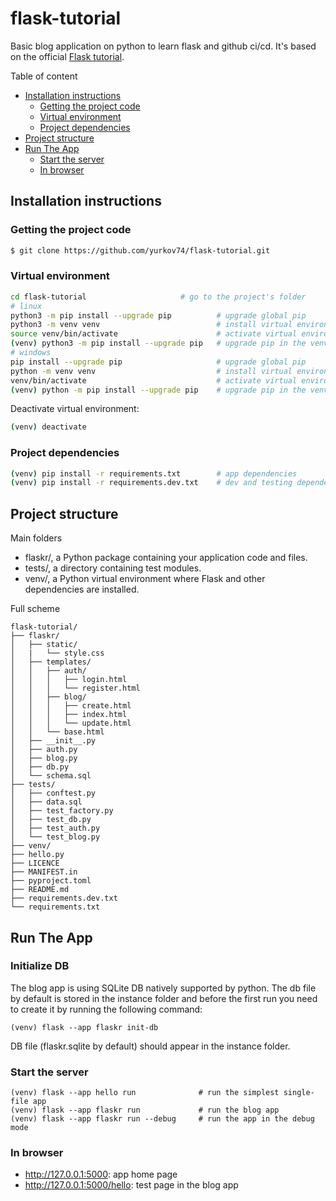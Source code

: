 # flask-tutorial

Basic blog application on python to learn flask and github ci/cd. It's based on the official [Flask tutorial](https://flask.palletsprojects.com/en/3.0.x/tutorial/).

Table of content
- [Installation instructions](#installation-instructions)
  - [Getting the project code](#getting-the-project-code)
  - [Virtual environment](#virtual-environment)
  - [Project dependencies](#project-dependencies)
- [Project structure](#project-structure)
- [Run The App](#run-the-app)
  - [Start the server](#start-the-server)
  - [In browser](#in-browser)

## Installation instructions

### Getting the project code

```sh
$ git clone https://github.com/yurkov74/flask-tutorial.git
```

### Virtual environment

```sh
cd flask-tutorial                     # go to the project's folder
# linux
python3 -m pip install --upgrade pip          # upgrade global pip
python3 -m venv venv                          # install virtual environment
source venv/bin/activate                      # activate virtual environment
(venv) python3 -m pip install --upgrade pip   # upgrade pip in the venv
# windows
pip install --upgrade pip                     # upgrade global pip
python -m venv venv                           # install virtual environment
venv/bin/activate                             # activate virtual environment
(venv) python -m pip install --upgrade pip    # upgrade pip in the venv
```

Deactivate virtual environment:
```sh
(venv) deactivate
```

### Project dependencies
```sh
(venv) pip install -r requirements.txt        # app dependencies
(venv) pip install -r requirements.dev.txt    # dev and testing dependencies
```

## Project structure

Main folders
- flaskr/, a Python package containing your application code and files.
- tests/, a directory containing test modules.
- venv/, a Python virtual environment where Flask and other dependencies are installed.

Full scheme
```
flask-tutorial/
├── flaskr/
│   ├── static/
│   |   └── style.css
│   ├── templates/
│   │   ├── auth/
│   │   │   ├── login.html
│   │   │   └── register.html
│   │   ├── blog/
│   │   │   ├── create.html
│   │   │   ├── index.html
│   │   │   └── update.html
│   │   └── base.html
│   ├── __init__.py
│   ├── auth.py
│   ├── blog.py
│   ├── db.py
│   └── schema.sql
├── tests/
│   ├── conftest.py
│   ├── data.sql
│   ├── test_factory.py
│   ├── test_db.py
│   ├── test_auth.py
│   └── test_blog.py
├── venv/
├── hello.py
├── LICENCE
├── MANIFEST.in
├── pyproject.toml
├── README.md
├── requirements.dev.txt
└── requirements.txt
```

## Run The App

### Initialize DB

The blog app is using SQLite DB natively supported by python. The db file by default is stored in the instance folder and before the first run you need to create it by running the following command:

```
(venv) flask --app flaskr init-db
```

DB file (flaskr.sqlite by default) should appear in the instance folder.

### Start the server

```
(venv) flask --app hello run              # run the simplest single-file app
(venv) flask --app flaskr run             # run the blog app
(venv) flask --app flaskr run --debug     # run the app in the debug mode
```

### In browser

- http://127.0.0.1:5000: app home page
- http://127.0.0.1:5000/hello: test page in the blog app
